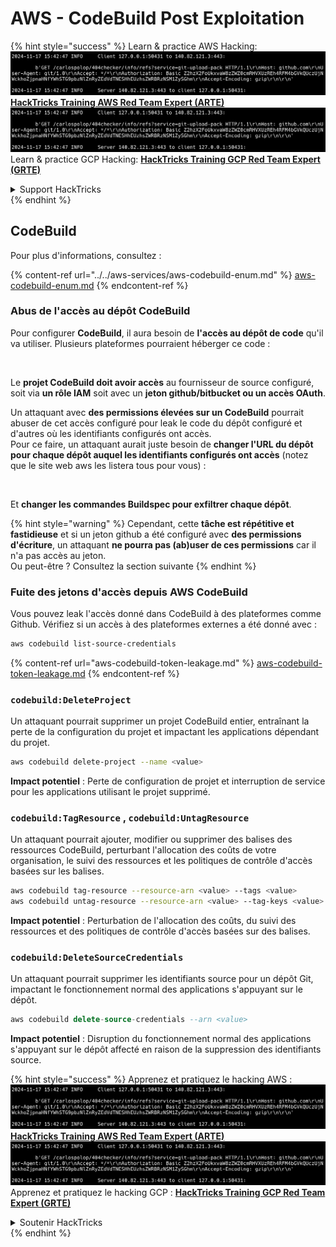 # AWS - CodeBuild Post Exploitation

{% hint style="success" %}
Learn & practice AWS Hacking:<img src="../../../../.gitbook/assets/image (1).png" alt="" data-size="line">[**HackTricks Training AWS Red Team Expert (ARTE)**](https://training.hacktricks.xyz/courses/arte)<img src="../../../../.gitbook/assets/image (1).png" alt="" data-size="line">\
Learn & practice GCP Hacking: <img src="../../../../.gitbook/assets/image (2).png" alt="" data-size="line">[**HackTricks Training GCP Red Team Expert (GRTE)**<img src="../../../../.gitbook/assets/image (2).png" alt="" data-size="line">](https://training.hacktricks.xyz/courses/grte)

<details>

<summary>Support HackTricks</summary>

* Check the [**subscription plans**](https://github.com/sponsors/carlospolop)!
* **Join the** 💬 [**Discord group**](https://discord.gg/hRep4RUj7f) or the [**telegram group**](https://t.me/peass) or **follow** us on **Twitter** 🐦 [**@hacktricks\_live**](https://twitter.com/hacktricks\_live)**.**
* **Share hacking tricks by submitting PRs to the** [**HackTricks**](https://github.com/carlospolop/hacktricks) and [**HackTricks Cloud**](https://github.com/carlospolop/hacktricks-cloud) github repos.

</details>
{% endhint %}

## CodeBuild

Pour plus d'informations, consultez :

{% content-ref url="../../aws-services/aws-codebuild-enum.md" %}
[aws-codebuild-enum.md](../../aws-services/aws-codebuild-enum.md)
{% endcontent-ref %}

### Abus de l'accès au dépôt CodeBuild

Pour configurer **CodeBuild**, il aura besoin de **l'accès au dépôt de code** qu'il va utiliser. Plusieurs plateformes pourraient héberger ce code :

<figure><img src="../../../../.gitbook/assets/image (96).png" alt=""><figcaption></figcaption></figure>

Le **projet CodeBuild doit avoir accès** au fournisseur de source configuré, soit via **un rôle IAM** soit avec un **jeton github/bitbucket ou un accès OAuth**.

Un attaquant avec **des permissions élevées sur un CodeBuild** pourrait abuser de cet accès configuré pour leak le code du dépôt configuré et d'autres où les identifiants configurés ont accès.\
Pour ce faire, un attaquant aurait juste besoin de **changer l'URL du dépôt pour chaque dépôt auquel les identifiants configurés ont accès** (notez que le site web aws les listera tous pour vous) :

<figure><img src="../../../../.gitbook/assets/image (107).png" alt=""><figcaption></figcaption></figure>

Et **changer les commandes Buildspec pour exfiltrer chaque dépôt**.

{% hint style="warning" %}
Cependant, cette **tâche est répétitive et fastidieuse** et si un jeton github a été configuré avec **des permissions d'écriture**, un attaquant **ne pourra pas (ab)user de ces permissions** car il n'a pas accès au jeton.\
Ou peut-être ? Consultez la section suivante
{% endhint %}

### Fuite des jetons d'accès depuis AWS CodeBuild

Vous pouvez leak l'accès donné dans CodeBuild à des plateformes comme Github. Vérifiez si un accès à des plateformes externes a été donné avec :
```bash
aws codebuild list-source-credentials
```
{% content-ref url="aws-codebuild-token-leakage.md" %}
[aws-codebuild-token-leakage.md](aws-codebuild-token-leakage.md)
{% endcontent-ref %}

### `codebuild:DeleteProject`

Un attaquant pourrait supprimer un projet CodeBuild entier, entraînant la perte de la configuration du projet et impactant les applications dépendant du projet.
```bash
aws codebuild delete-project --name <value>
```
**Impact potentiel** : Perte de configuration de projet et interruption de service pour les applications utilisant le projet supprimé.

### `codebuild:TagResource` , `codebuild:UntagResource`

Un attaquant pourrait ajouter, modifier ou supprimer des balises des ressources CodeBuild, perturbant l'allocation des coûts de votre organisation, le suivi des ressources et les politiques de contrôle d'accès basées sur les balises.
```bash
aws codebuild tag-resource --resource-arn <value> --tags <value>
aws codebuild untag-resource --resource-arn <value> --tag-keys <value>
```
**Impact potentiel** : Perturbation de l'allocation des coûts, du suivi des ressources et des politiques de contrôle d'accès basées sur des balises.

### `codebuild:DeleteSourceCredentials`

Un attaquant pourrait supprimer les identifiants source pour un dépôt Git, impactant le fonctionnement normal des applications s'appuyant sur le dépôt.
```sql
aws codebuild delete-source-credentials --arn <value>
```
**Impact potentiel** : Disruption du fonctionnement normal des applications s'appuyant sur le dépôt affecté en raison de la suppression des identifiants source.

{% hint style="success" %}
Apprenez et pratiquez le hacking AWS :<img src="../../../../.gitbook/assets/image (1).png" alt="" data-size="line">[**HackTricks Training AWS Red Team Expert (ARTE)**](https://training.hacktricks.xyz/courses/arte)<img src="../../../../.gitbook/assets/image (1).png" alt="" data-size="line">\
Apprenez et pratiquez le hacking GCP : <img src="../../../../.gitbook/assets/image (2).png" alt="" data-size="line">[**HackTricks Training GCP Red Team Expert (GRTE)**<img src="../../../../.gitbook/assets/image (2).png" alt="" data-size="line">](https://training.hacktricks.xyz/courses/grte)

<details>

<summary>Soutenir HackTricks</summary>

* Consultez les [**plans d'abonnement**](https://github.com/sponsors/carlospolop) !
* **Rejoignez le** 💬 [**groupe Discord**](https://discord.gg/hRep4RUj7f) ou le [**groupe telegram**](https://t.me/peass) ou **suivez-nous** sur **Twitter** 🐦 [**@hacktricks\_live**](https://twitter.com/hacktricks\_live)**.**
* **Partagez des astuces de hacking en soumettant des PR aux** [**HackTricks**](https://github.com/carlospolop/hacktricks) et [**HackTricks Cloud**](https://github.com/carlospolop/hacktricks-cloud) dépôts github.

</details>
{% endhint %}
